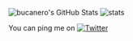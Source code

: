 ![bucanero's GitHub Stats](https://github-readme-stats.vercel.app/api?username=bucanero&show_icons=true&line_height=27&count_private=true&theme=tokyonight) ![stats](https://github-readme-stats.vercel.app/api/top-langs/?username=bucanero&theme=tokyonight&langs_count=3)

<!--
**bucanero/bucanero** is a ✨ _special_ ✨ repository because its `README.md` (this file) appears on your GitHub profile.

Here are some ideas to get you started:

- 🔭 I’m currently working on ...
- 🌱 I’m currently learning ...
- 👯 I’m looking to collaborate on ...
- 🤔 I’m looking for help with ...
- 💬 Ask me about ...
- 📫 How to reach me: ...
- 😄 Pronouns: ...
- ⚡ Fun fact: ...
 [![LinkedIn][2.2]][2].

-->

<!-- Actual text -->

You can ping me on [![Twitter][1.2]][1]

<!-- Icons -->

[1.2]: http://i.imgur.com/wWzX9uB.png (twitter icon without padding)
[2.2]: https://raw.githubusercontent.com/MartinHeinz/MartinHeinz/master/linkedin-3-16.png (LinkedIn icon without padding)

<!-- Links to your social media accounts -->

[1]: https://twitter.com/dparrino
[2]: https://www.linkedin.com/in/dparrino/
